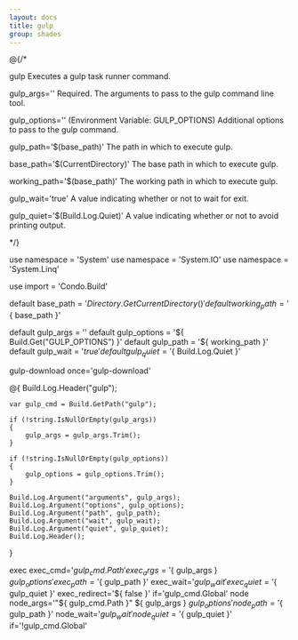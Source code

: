 ```yaml
---
layout: docs
title: gulp
group: shades
---
```


@{/*

gulp
    Executes a gulp task runner command.

gulp_args=''
    Required. The arguments to pass to the gulp command line tool.

gulp_options='' (Environment Variable: GULP_OPTIONS)
    Additional options to pass to the gulp command.

gulp_path='$(base_path)'
    The path in which to execute gulp.

base_path='$(CurrentDirectory)'
    The base path in which to execute gulp.

working_path='$(base_path)'
    The working path in which to execute gulp.

gulp_wait='true'
    A value indicating whether or not to wait for exit.

gulp_quiet='$(Build.Log.Quiet)'
    A value indicating whether or not to avoid printing output.

*/}

use namespace = 'System'
use namespace = 'System.IO'
use namespace = 'System.Linq'

use import = 'Condo.Build'

default base_path           = '${ Directory.GetCurrentDirectory() }'
default working_path        = '${ base_path }'

default gulp_args           = ''
default gulp_options        = '${ Build.Get("GULP_OPTIONS") }'
default gulp_path           = '${ working_path }'
default gulp_wait           = '${ true }'
default gulp_quiet          = '${ Build.Log.Quiet }'

gulp-download once='gulp-download'

@{
    Build.Log.Header("gulp");

    var gulp_cmd = Build.GetPath("gulp");

    if (!string.IsNullOrEmpty(gulp_args))
    {
        gulp_args = gulp_args.Trim();
    }

    if (!string.IsNullOrEmpty(gulp_options))
    {
        gulp_options = gulp_options.Trim();
    }

    Build.Log.Argument("arguments", gulp_args);
    Build.Log.Argument("options", gulp_options);
    Build.Log.Argument("path", gulp_path);
    Build.Log.Argument("wait", gulp_wait);
    Build.Log.Argument("quiet", gulp_quiet);
    Build.Log.Header();
}

exec exec_cmd='${ gulp_cmd.Path }' exec_args='${ gulp_args } ${ gulp_options }' exec_path='${ gulp_path }' exec_wait='${ gulp_wait }' exec_quiet='${ gulp_quiet }' exec_redirect='${ false }' if='gulp_cmd.Global'
node node_args='"${ gulp_cmd.Path }" ${ gulp_args } ${ gulp_options }' node_path='${ gulp_path }' node_wait='${ gulp_wait }' node_quiet='${ gulp_quiet }' if='!gulp_cmd.Global'